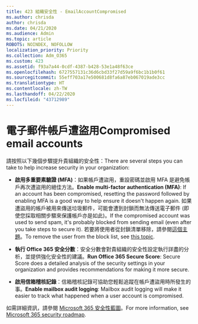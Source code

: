 ```yaml
---
title: 423 組織安全性 - EmailAccountCompromised
ms.author: chrisda
author: chrisda
ms.date: 04/21/2020
ms.audience: Admin
ms.topic: article
ROBOTS: NOINDEX, NOFOLLOW
localization_priority: Priority
ms.collection: Adm_O365
ms.custom: 423
ms.assetid: f93a7a44-0cdf-4387-b428-53e1a48f63ce
ms.openlocfilehash: 6727557131c36d6cbd33f27d59a9f6bc1b1b0f61
ms.sourcegitcommit: 55eff703a17e500681d8fa6a87eb067019ade3cc
ms.translationtype: HT
ms.contentlocale: zh-TW
ms.lasthandoff: 04/22/2020
ms.locfileid: "43712989"
---
```

# <a name="compromised-email-accounts"></a><span data-ttu-id="0eb5f-102">電子郵件帳戶遭盜用</span><span class="sxs-lookup"><span data-stu-id="0eb5f-102">Compromised email accounts</span></span>

<span data-ttu-id="0eb5f-103">請按照以下幾個步驟提升貴組織的安全性：</span><span class="sxs-lookup"><span data-stu-id="0eb5f-103">There are several steps you can take to help increase security in your organization:</span></span>

- <span data-ttu-id="0eb5f-104">**啟用多重要素驗證 (MFA)**：如果帳戶遭盜用，重設密碼並啟用 MFA 是避免帳戶再次遭盜用的絕佳方法。</span><span class="sxs-lookup"><span data-stu-id="0eb5f-104">**Enable multi-factor authentication (MFA)**: If an account has been compromised, resetting the password followed by enabling MFA is a good way to help ensure it doesn't happen again.</span></span> <span data-ttu-id="0eb5f-105">如果遭盜用的帳戶被用來傳送垃圾郵件，可能會遭到封鎖而無法傳送電子郵件 (即使您採取相關步驟來保護帳戶亦是如此)。</span><span class="sxs-lookup"><span data-stu-id="0eb5f-105">If the compromised account was used to send spam, it's probably blocked from sending email (even after you take steps to secure it).</span></span> <span data-ttu-id="0eb5f-106">若要將使用者從封鎖清單移除，請參閱[這個主題](https://technet.microsoft.com/library/ms.exch.eac.actioncenter.aspx)。</span><span class="sxs-lookup"><span data-stu-id="0eb5f-106">To remove the user from the block list, see [this topic](https://technet.microsoft.com/library/ms.exch.eac.actioncenter.aspx).</span></span>

- <span data-ttu-id="0eb5f-107">**執行 Office 365 安全分數**：安全分數會對貴組織的安全性設定執行詳盡的分析，並提供強化安全性的建議。</span><span class="sxs-lookup"><span data-stu-id="0eb5f-107">**Run Office 365 Secure Score**: Secure Score does a detailed analysis of the security settings in your organization and provides recommendations for making it more secure.</span></span>

- <span data-ttu-id="0eb5f-108">**啟用信箱稽核記錄**：信箱稽核記錄可協助您輕鬆追蹤在帳戶遭盜用時所發生的事。</span><span class="sxs-lookup"><span data-stu-id="0eb5f-108">**Enable mailbox audit logging**: Mailbox audit logging will make it easier to track what happened when a user account is compromised.</span></span>

<span data-ttu-id="0eb5f-109">如需詳細資訊，請參閱 [Microsoft 365 安全性藍圖](https://docs.microsoft.com/office365/securitycompliance/security-roadmap)。</span><span class="sxs-lookup"><span data-stu-id="0eb5f-109">For more information, see [Microsoft 365 security roadmap](https://docs.microsoft.com/office365/securitycompliance/security-roadmap).</span></span>
